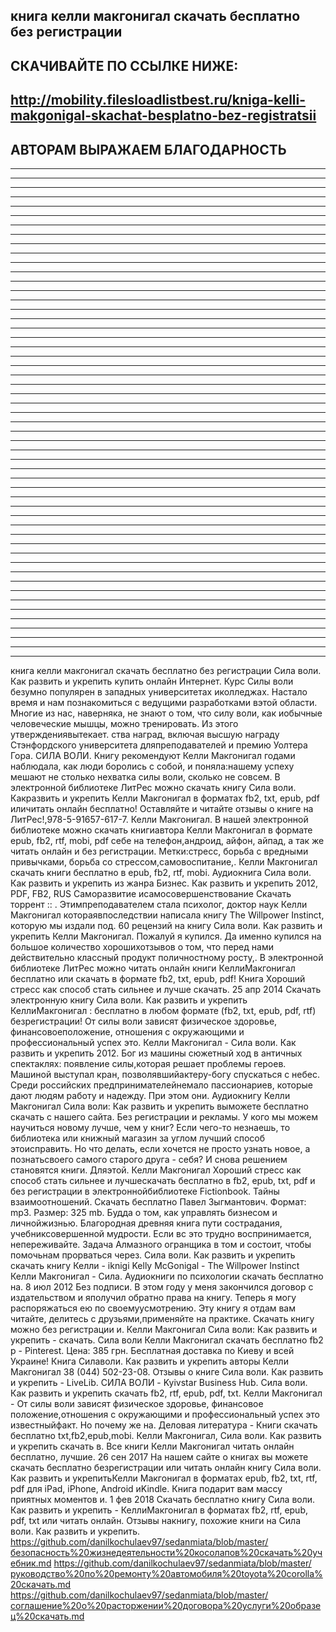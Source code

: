 книга келли макгонигал скачать бесплатно без регистрации
--------------------------------------------------
СКАЧИВАЙТЕ ПО ССЫЛКЕ НИЖЕ:
--------------------------------------------------
http://mobility.filesloadlistbest.ru/kniga-kelli-makgonigal-skachat-besplatno-bez-registratsii
--------------------------------------------------
АВТОРАМ ВЫРАЖАЕМ БЛАГОДАРНОСТЬ
--------------------------------------------------
--------------------------------------------------
--------------------------------------------------
--------------------------------------------------
--------------------------------------------------
--------------------------------------------------
--------------------------------------------------
--------------------------------------------------
--------------------------------------------------
--------------------------------------------------
--------------------------------------------------
--------------------------------------------------
--------------------------------------------------
--------------------------------------------------
--------------------------------------------------
--------------------------------------------------
--------------------------------------------------
--------------------------------------------------
--------------------------------------------------
--------------------------------------------------
--------------------------------------------------
--------------------------------------------------
--------------------------------------------------
--------------------------------------------------
--------------------------------------------------
--------------------------------------------------
--------------------------------------------------
--------------------------------------------------
--------------------------------------------------
--------------------------------------------------
--------------------------------------------------
--------------------------------------------------
--------------------------------------------------
--------------------------------------------------
--------------------------------------------------
--------------------------------------------------
--------------------------------------------------
--------------------------------------------------
--------------------------------------------------
--------------------------------------------------
--------------------------------------------------
--------------------------------------------------
--------------------------------------------------
--------------------------------------------------
--------------------------------------------------
--------------------------------------------------
--------------------------------------------------
--------------------------------------------------
--------------------------------------------------
--------------------------------------------------
--------------------------------------------------
--------------------------------------------------
--------------------------------------------------
--------------------------------------------------
книга келли макгонигал скачать бесплатно без регистрации Сила воли. Как развить и укрепить купить онлайн  Интернет. Курс Силы воли безумно популярен в западных университетах иколледжах. Настало время и нам познакомиться с ведущими разработками вэтой области. Многие из нас, наверняка, не знают о том, что силу воли, как иобычные человеческие мышцы, можно тренировать. Из этого утверждениявытекает. ства наград, включая высшую награду Стэнфордского университета дляпреподавателей и премию Уолтера Гора. СИЛА ВОЛИ. Книгу рекомендуют Келли Макгонигал годами наблюдала, как люди боролись с собой, и поняла:нашему успеху мешают не столько нехватка силы воли, сколько не совсем. В электронной библиотеке ЛитРес можно скачать книгу Сила воли. Какразвить и укрепить Келли Макгонигал в форматах fb2, txt, epub, pdf иличитать онлайн бесплатно! Оставляйте и читайте отзывы о книге на ЛитРес!,978-5-91657-617-7. Келли Макгонигал. В нашей электронной библиотеке можно скачать книгиавтора Келли Макгонигал в формате epub, fb2, rtf, mobi, pdf себе на телефон,андроид, айфон, айпад, а так же читать онлайн и без регистрации. Метки:стресс, борьба с вредными привычками, борьба со стрессом,самовоспитание,. Келли Макгонигал  скачать книги бесплатно в epub, fb2, rtf, mobi. Аудиокнига Сила воли. Как развить и укрепить из жанра Бизнес. Как развить и укрепить 2012, PDF, FB2, RUS  Саморазвитие исамосовершенствование  Скачать торрент :: .  Этимпреподавателем стала психолог, доктор наук Келли Макгонигал  котораявпоследствии написала книгу The Willpower Instinct, которую мы издали под. 60 рецензий на книгу Сила воли. Как развить и укрепить Келли Макгонигал. Пожалуй я купился. Да именно купился на большое количество хорошихотзывов о том, что перед нами действительно классный продукт поличностному росту,. В электронной библиотеке ЛитРес можно читать онлайн книги КеллиМакгонигал бесплатно или скачать в формате fb2, txt, epub, pdf!
Книга Хороший стресс как способ стать сильнее и лучше скачать. 25 апр 2014  Скачать электронную книгу Сила воли. Как развить и укрепить КеллиМакгонигал : бесплатно в любом формате (fb2, txt, epub, pdf, rtf) безрегистрации! От силы воли зависят физическое здоровье, финансовоеположение, отношения с окружающими и профессиональный успех  это. Келли Макгонигал - Сила воли. Как развить и укрепить  2012. Бог из машины  сюжетный ход в античных спектаклях: появление силы,которая решает проблемы героев. Машиной выступал кран, позволявшийактеру-богу спускаться с небес. Среди российских предпринимателейнемало пассионариев, которые дают людям работу и надежду. При этом они. Аудиокнигу Келли Макгонигал Сила воли: Как развить и укрепить выможете бесплатно скачать с нашего сайта. Без регистрации и рекламы. У кого мы можем научиться новому лучше, чем у книг? Если чего-то незнаешь, то библиотека или книжный магазин за углом  лучший способ этоисправить. Но что делать, если хочется не просто узнать новое, а познатьсвоего самого старого друга - себя? И снова решением становятся книги. Дляэтой. Келли Макгонигал Хороший стресс как способ стать сильнее и лучшескачать бесплатно в fb2, epub, txt, pdf и без регистрации в электроннойбиблиотеке Fictionbook. Тайны взаимоотношений. Скачать бесплатно  Павел Зыгмантович. Формат: mp3. Размер: 325 mb. Будда о том, как управлять бизнесом и личнойжизнью. Благородная древняя книга пути сострадания, учебниксовершенной мудрости. Если вс это трудно воспринимается, непереживайте. Задача Алмазного огранщика в том и состоит, чтобы помочьнам прорваться через. Сила воли. Как развить и укрепить скачать книгу Келли  - iknigi
Kelly McGonigal - The Willpower Instinct  Келли Макгонигал - Сила. Аудиокниги по психологии скачать бесплатно на. 8 июл 2012  Без подписи. В этом году у меня закончился договор с издательством и яполучил обратно права на книгу. Теперь я могу распоряжаться ею по своемуусмотрению. Эту книгу я отдам вам  читайте, делитесь с друзьями,применяйте на практике. Скачать книгу можно без регистрации и. Келли Макгонигал Сила воли: Как развить и укрепить - скачать. Сила воли Келли Макгонигал скачать бесплатно fb2 p - Pinterest. Цена: 385 грн. Бесплатная доставка по Киеву и всей Украине! Книга Силаволи. Как развить и укрепить авторы Келли Макгонигал 38 (044) 502-23-08. Отзывы о книге Сила воли. Как развить и укрепить - LiveLib. СИЛА ВОЛИ - Kyivstar Business Hub. Сила воли. Как развить и укрепить скачать fb2, rtf, epub, pdf, txt. Келли Макгонигал -
От силы воли зависят физическое здоровье, финансовое положение,отношения с окружающими и профессиональный успех  это известныйфакт. Но почему же на. Деловая литература - Книги скачать бесплатно txt,fb2,epub,mobi. Келли Макгонигал, Сила воли. Как развить и укрепить  скачать в. Все книги Келли Макгонигал читать онлайн бесплатно, лучшие. 26 сен 2017  На нашем сайте о книгах  вы можете скачать бесплатно безрегистрации или читать онлайн книгу Сила воли. Как развить и укрепитьКелли Макгонигал в форматах epub, fb2, txt, rtf, pdf для iPad, iPhone, Android иKindle. Книга подарит вам массу приятных моментов и. 1 фев 2018  Скачать бесплатно книгу Сила воли. Как развить и укрепить - КеллиМакгонигал в форматах fb2, rtf, epub, pdf, txt или читать онлайн. Отзывы накнигу, похожие книги на Сила воли. Как развить и укрепить.
https://github.com/danilkochulaev97/sedanmiata/blob/master/безопасность%20жизнедеятельности%20косолапов%20скачать%20учебник.md
https://github.com/danilkochulaev97/sedanmiata/blob/master/руководство%20по%20ремонту%20автомобиля%20toyota%20corolla%20скачать.md
https://github.com/danilkochulaev97/sedanmiata/blob/master/соглашение%20о%20расторжении%20договора%20услуги%20образец%20скачать.md